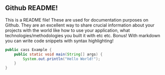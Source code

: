 ## Github README!
This is a README file! These are used for documentation purposes on Github. They are an excellent way to share crucial information about your projects with the world like how to use your application, what technologies/methodologies you built it with etc etc. Bonus! With markdown you can write code snippets with syntax highlighting!  
  
```java
public cass Example {
    public static void main(String[] args) {
        System.out.println("Hello World!");
    }
}
```
  

